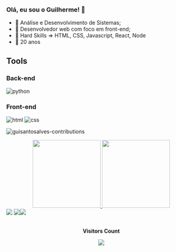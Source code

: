 ### Olá, eu sou o Guilherme! 👋
- 🔭 Análise e Desenvolvimento de Sistemas;
- 🌱 Desenvolvedor web com foco em front-end;
- 👯 Hard Skills => HTML, CSS, Javascript, React, Node
- 🤔 20 anos
## Tools

### Back-end
![python](https://img.shields.io/badge/Python-14354C?style=for-the-badge&logo=python&logoColor=white)
### Front-end
![html](https://img.shields.io/badge/HTML5-E34F26?style=for-the-badge&logo=html5&logoColor=white)
![css](https://img.shields.io/badge/CSS3-1572B6?style=for-the-badge&logo=css3&logoColor=white)


![guisantosalves-contributions](https://activity-graph.herokuapp.com/graph?username=guisantosalves&theme=react-dark)
<div align="center">
  <a href="https://github.com/guisantosalves">
  <img height="180em" src="https://github-readme-stats.vercel.app/api?username=guisantosalves&show_icons=true&theme=chartreuse-dark&include_all_commits=true&count_private=true"/>
  <img height="180em" src="https://github-readme-stats.vercel.app/api/top-langs/?username=guisantosalves&layout=compact&langs_count=7&theme=chartreuse-dark"/>
</div>


  <div> 
  <a href="https://www.instagram.com/guilherme_2002x" target="_blank"><img src="https://img.shields.io/badge/-Instagram-%23E4405F?style=for-the-badge&logo=instagram&logoColor=white" target="_blank"></a>
  <a href = "mailto:workguisantos@gmail.com"><img src="https://img.shields.io/badge/-Gmail-%23333?style=for-the-badge&logo=gmail&logoColor=white" target="_blank"></a
  <a href="https://www.linkedin.com/in/guilherme-santos-1073b8201/" target="_blank"><img src="https://img.shields.io/badge/-LinkedIn-%230077B5?style=for-the-badge&logo=linkedin&logoColor=white" target="_blank"></a> 
</div> 
    <div align="center">
<br><p align="centre"><b>Visitors Count</b></p>  
<p align="center"><img align="center" src="https://profile-counter.glitch.me/guisantosalves/count.svg" /></p> 
      <br></div>

  
  

 
